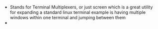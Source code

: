 *  Stands for Terminal Multiplexers, or just screen  which is a great utility for expanding a standard linux terminal example is having multiple windows within one terminal and jumping between them
* 